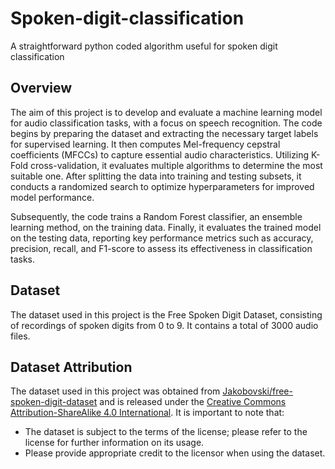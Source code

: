 # Spoken-digit-classification
A straightforward python coded algorithm useful for spoken digit classification

## Overview
The aim of this project is to develop and evaluate a machine learning model for audio classification tasks, with a focus on speech recognition. The code begins by preparing the dataset and extracting the necessary target labels for supervised learning. It then computes Mel-frequency cepstral coefficients (MFCCs) to capture essential audio characteristics. Utilizing K-Fold cross-validation, it evaluates multiple algorithms to determine the most suitable one. After splitting the data into training and testing subsets, it conducts a randomized search to optimize hyperparameters for improved model performance.

Subsequently, the code trains a Random Forest classifier, an ensemble learning method, on the training data. Finally, it evaluates the trained model on the testing data, reporting key performance metrics such as accuracy, precision, recall, and F1-score to assess its effectiveness in classification tasks.

## Dataset
The dataset used in this project is the Free Spoken Digit Dataset, consisting of recordings of spoken digits from 0 to 9. It contains a total of 3000 audio files.

## Dataset Attribution
The dataset used in this project was obtained from [Jakobovski/free-spoken-digit-dataset](https://github.com/Jakobovski/free-spoken-digit-dataset) and is released under the [Creative Commons Attribution-ShareAlike 4.0 International](https://creativecommons.org/licenses/by-sa/4.0/). It is important to note that:

- The dataset is subject to the terms of the license; please refer to the license for further information on its usage.
- Please provide appropriate credit to the licensor when using the dataset.
